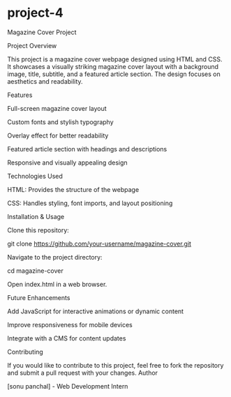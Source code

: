 # project-4
Magazine Cover Project

Project Overview

This project is a magazine cover webpage designed using HTML and CSS. It showcases a visually striking magazine cover layout with a background image, title, subtitle, and a featured article section. The design focuses on aesthetics and readability.

Features

Full-screen magazine cover layout

Custom fonts and stylish typography

Overlay effect for better readability

Featured article section with headings and descriptions

Responsive and visually appealing design

Technologies Used

HTML: Provides the structure of the webpage

CSS: Handles styling, font imports, and layout positioning

Installation & Usage

Clone this repository:

git clone https://github.com/your-username/magazine-cover.git

Navigate to the project directory:

cd magazine-cover

Open index.html in a web browser.

Future Enhancements

Add JavaScript for interactive animations or dynamic content

Improve responsiveness for mobile devices

Integrate with a CMS for content updates

Contributing

If you would like to contribute to this project, feel free to fork the repository and submit a pull request with your changes.
Author

[sonu panchal] - Web Development Intern
